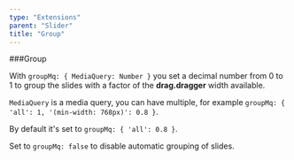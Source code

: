 ```yaml
---
type: "Extensions"
parent: "Slider"
title: "Group"
---
```


###Group

With `groupMq: { MediaQuery: Number }` you set a decimal number from 0 to 1 to group the slides with a factor of the **drag.dragger** width available.

`MediaQuery` is a media query, you can have multiple, for example `groupMq: { 'all': 1, '(min-width: 768px)': 0.8 }`.

By default it's set to `groupMq: { 'all': 0.8 }`.

<demo>
  <demovanilla src="inline/demos/slider/group-responsive">
  </demovanilla>
</demo>

Set to `groupMq: false` to disable automatic grouping of slides.

<demo>
  <demovanilla src="inline/demos/slider/group-false">
  </demovanilla>
</demo>
